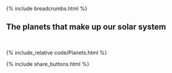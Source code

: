 {% include breadcrumbs.html %}

## The planets that make up our solar system
<div class="header_line"><br/></div>

{% include_relative code/Planets.html %}

<p style="clear:both;"></p>

{% include share_buttons.html %}